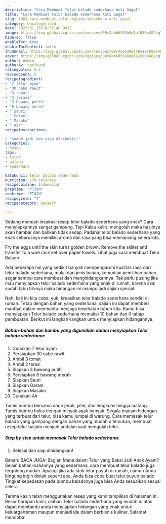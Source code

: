 ```yaml
---
description: "Cara Membuat Telor balado sederhana Anti Gagal"
title: "Cara Membuat Telor balado sederhana Anti Gagal"
slug: 1981-cara-membuat-telor-balado-sederhana-anti-gagal
category: Uncategorized
date: 2023-01-13T10:37:48.961Z
image: https://img-global.cpcdn.com/recipes/09c4ab6d954b8e1e/680x482cq70/telor-balado-sederhana-foto-resep-utama.jpg
hideToc: false
enableToc: true
enableTocContent: false
thumbnail: https://img-global.cpcdn.com/recipes/09c4ab6d954b8e1e/680x482cq70/telor-balado-sederhana-foto-resep-utama.jpg
cover: https://img-global.cpcdn.com/recipes/09c4ab6d954b8e1e/680x482cq70/telor-balado-sederhana-foto-resep-utama.jpg
author: Admin
authorAv: notfound
ratingvalue: 4.3
reviewcount: 5
recipeingredient:
- "7 telur ayam"
- "30 cabe rawit"
- "3 tomat"
- "2 terasi"
- "3 bawang putih"
- "6 bawang merah"
- " Sauri"
- " Garam"
- " Masako"
- " Air"
recipeinstructions:

- "Sudah jadi dan siap dinikmati!"
categories:
- Resep
tags:
- telor
- balado
- sederhana

katakunci: telor balado sederhana 
nutrition: 179 calories
recipecuisine: Indonesian
preptime: "PT39M"
cooktime: "PT42M"
recipeyield: "4"
recipecategory: Dessert

---
```



Sedang mencari inspirasi resep telor balado sederhana yang enak? Cara menyiapkannya sangat gampang. Tapi Kalau keliru mengolah maka hasilnya akan hambar dan bahkan tidak sedap. Padahal telor balado sederhana yang enak seharusnya memiliki aroma dan rasa yang bisa memancing selera kita.


Fry the eggs until the skin turns golden brown. Remove the skillet and transfer to a wire rack set over paper towels. Lihat juga cara membuat Telur Balado

Ada beberapa hal yang sedikit banyak mempengaruhi kualitas rasa dari telor balado sederhana, mulai dari jenis bahan, kemudian pemilihan bahan segar sampai cara membuat dan menghidangkannya. Tak perlu pusing jika mau menyiapkan telor balado sederhana yang enak di rumah, karena asal sudah tahu triknya maka hidangan ini mampu jadi sajian spesial.


Nah, kali ini kita coba, yuk, kreasikan telor balado sederhana sendiri di rumah. Tetap dengan bahan yang sederhana, sajian ini dapat memberi manfaat dalam membantu menjaga kesehatan tubuh kita. Kamu bisa menyiapkan Telor balado sederhana memakai 10 bahan dan 0 tahap pembuatan. Berikut ini langkah-langkah untuk menyiapkan hidangannya.

<!--inarticleads1-->

##### Bahan-bahan dan bumbu yang digunakan dalam menyiapkan Telor balado sederhana:

1. Gunakan 7 telur ayam
1. Persiapkan 30 cabe rawit
1. Ambil 3 tomat
1. Ambil 2 terasi
1. Siapkan 3 bawang putih
1. Persiapkan 6 bawang merah
1. Siapkan  Sauri
1. Siapkan  Garam
1. Siapkan  Masako
1. Gunakan  Air


Tumis bumbu bersama daun jeruk, jahe, dan lengkuas hingga matang. Tumis bumbu halus dengan minyak agak banyak. Segala macam hidangan yang terbuat dari telur, bisa kamu jumpai di warung. Cara memasak telur balado yang gampang dengan bahan yang mudah ditemukan, membuat resep telur balado menjadi andalan saat mengolah telur.. 

<!--inarticleads2-->

##### Step by step untuk memasak Telor balado sederhana:


1. Selesai dan siap dihidangkan!

Bahan: BACA JUGA: Bagian Mana dalam Telur yang Bakal Jadi Anak Ayam? Selain bahan-bahannya yang sederhana, cara membuat telur balado juga tergolong mudah. Apalagi jika ada stok telur puyuh di rumah, namun Anda bingung ingin diolah seperti apa. Anda bisa coba buat telur puyuh balado. Tingkat kepedasan pada bumbu baladonya juga bisa Anda sesuaikan sesuai selera. 

Terima kasih telah menggunakan resep yang kami tampilkan di halaman ini. Besar harapan kami, olahan Telor balado sederhana yang mudah di atas dapat membantu anda menyiapkan hidangan yang enak untuk keluarga/teman maupun menjadi ide dalam berbisnis kuliner. Selamat mencoba!
